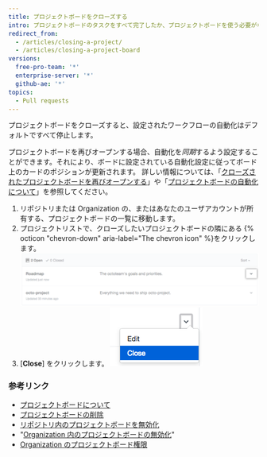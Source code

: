 ```yaml
---
title: プロジェクトボードをクローズする
intro: プロジェクトボードのタスクをすべて完了したか、プロジェクトボードを使う必要がなくなった場合、そのプロジェクトボードをクローズできます。
redirect_from:
  - /articles/closing-a-project/
  - /articles/closing-a-project-board
versions:
  free-pro-team: '*'
  enterprise-server: '*'
  github-ae: '*'
topics:
  - Pull requests
---
```


プロジェクトボードをクローズすると、設定されたワークフローの自動化はデフォルトですべて停止します。

プロジェクトボードを再びオープンする場合、自動化を*同期*するよう設定することができます。それにより、ボードに設定されている自動化設定に従ってボード上のカードのポジションが更新されます。 詳しい情報については、「[クローズされたプロジェクトボードを再びオープンする](/articles/reopening-a-closed-project-board)」や「[プロジェクトボードの自動化について](/articles/about-automation-for-project-boards)」を参照してください。

1. リポジトリまたは Organization の、またはあなたのユーザアカウントが所有する、プロジェクトボードの一覧に移動します。
2. プロジェクトリストで、クローズしたいプロジェクトボードの隣にある {% octicon "chevron-down" aria-label="The chevron icon" %}をクリックします。 ![プロジェクトボードの名前の右にある、V 字型のアイコン](/assets/images/help/projects/project-list-action-chevron.png)
3. [**Close**] をクリックします。 ![プロジェクトボードのドロップダウンメニューにある [Close] アイテム](/assets/images/help/projects/close-project.png)

### 参考リンク

- [プロジェクトボードについて](/articles/about-project-boards)
- [プロジェクトボードの削除](/articles/deleting-a-project-board)
- [リポジトリ内のプロジェクトボードを無効化](/articles/disabling-project-boards-in-a-repository)
- "[Organization 内のプロジェクトボードの無効化](/articles/disabling-project-boards-in-your-organization)"
- [Organization のプロジェクトボード権限](/articles/project-board-permissions-for-an-organization)
